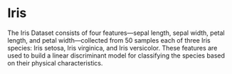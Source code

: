 # Iris
The Iris Dataset consists of four features—sepal length, sepal width, petal length, and petal width—collected from 50 samples each of three Iris species: Iris setosa, Iris virginica, and Iris versicolor. These features are used to build a linear discriminant model for classifying the species based on their physical characteristics.
